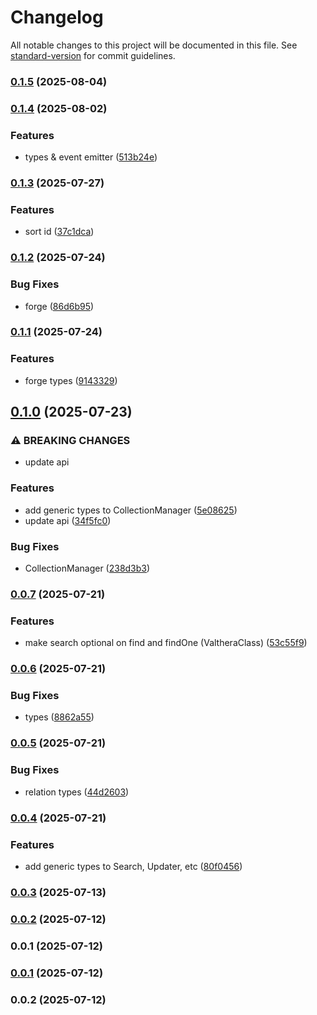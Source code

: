 # Changelog

All notable changes to this project will be documented in this file. See [standard-version](https://github.com/conventional-changelog/standard-version) for commit guidelines.

### [0.1.5](https://github.com/wxn0brP/ValtheraDB-core/compare/v0.1.4...v0.1.5) (2025-08-04)

### [0.1.4](https://github.com/wxn0brP/ValtheraDB-core/compare/v0.1.3...v0.1.4) (2025-08-02)


### Features

* types & event emitter ([513b24e](https://github.com/wxn0brP/ValtheraDB-core/commit/513b24ef1874104be52eb15f62646c026b4c0b38))

### [0.1.3](https://github.com/wxn0brP/ValtheraDB-core/compare/v0.1.2...v0.1.3) (2025-07-27)


### Features

* sort id ([37c1dca](https://github.com/wxn0brP/ValtheraDB-core/commit/37c1dcaafc6c55c035b3942004f41c434e77ac2d))

### [0.1.2](https://github.com/wxn0brP/ValtheraDB-core/compare/v0.1.1...v0.1.2) (2025-07-24)


### Bug Fixes

* forge ([86d6b95](https://github.com/wxn0brP/ValtheraDB-core/commit/86d6b95b6cdb1ae2a5eeeeafd587538ed27638fb))

### [0.1.1](https://github.com/wxn0brP/ValtheraDB-core/compare/v0.1.0...v0.1.1) (2025-07-24)


### Features

* forge types ([9143329](https://github.com/wxn0brP/ValtheraDB-core/commit/9143329869751585a331735b64070f658b6eb96d))

## [0.1.0](https://github.com/wxn0brP/ValtheraDB-core/compare/v0.0.7...v0.1.0) (2025-07-23)


### ⚠ BREAKING CHANGES

* update api

### Features

* add generic types to CollectionManager ([5e08625](https://github.com/wxn0brP/ValtheraDB-core/commit/5e08625c95a5e6838b7077d7d02ae25e3dea8cf9))
* update api ([34f5fc0](https://github.com/wxn0brP/ValtheraDB-core/commit/34f5fc055524c8cb054c1d69fad6acef9daa1fb5))


### Bug Fixes

* CollectionManager ([238d3b3](https://github.com/wxn0brP/ValtheraDB-core/commit/238d3b3d4812d1bad597479eb5f9cd99079dd513))

### [0.0.7](https://github.com/wxn0brP/ValtheraDB-core/compare/v0.0.6...v0.0.7) (2025-07-21)


### Features

* make search optional on find and findOne (ValtheraClass) ([53c55f9](https://github.com/wxn0brP/ValtheraDB-core/commit/53c55f968eee45ab4da8f7b4f975518d05bdbcb1))

### [0.0.6](https://github.com/wxn0brP/ValtheraDB-core/compare/v0.0.5...v0.0.6) (2025-07-21)


### Bug Fixes

* types ([8862a55](https://github.com/wxn0brP/ValtheraDB-core/commit/8862a556fb08fa76382870dee10977feba7efcce))

### [0.0.5](https://github.com/wxn0brP/ValtheraDB-core/compare/v0.0.4...v0.0.5) (2025-07-21)


### Bug Fixes

* relation types ([44d2603](https://github.com/wxn0brP/ValtheraDB-core/commit/44d2603e3f4312c20bad9a384a6fbdb04ac45925))

### [0.0.4](https://github.com/wxn0brP/ValtheraDB-core/compare/v0.0.3...v0.0.4) (2025-07-21)


### Features

* add generic types to Search, Updater, etc ([80f0456](https://github.com/wxn0brP/ValtheraDB-core/commit/80f0456cde14eed10d8d4eafcf2b560ae29d671f))

### [0.0.3](https://github.com/wxn0brP/ValtheraDB-core/compare/v0.0.2...v0.0.3) (2025-07-13)

### [0.0.2](https://github.com/wxn0brP/ValtheraDB-core/compare/v0.0.1...v0.0.2) (2025-07-12)

### 0.0.1 (2025-07-12)

### [0.0.1](https://github.com/wxn0brP/ValtheraDB-core/compare/v0.0.2...v0.0.1) (2025-07-12)

### 0.0.2 (2025-07-12)
